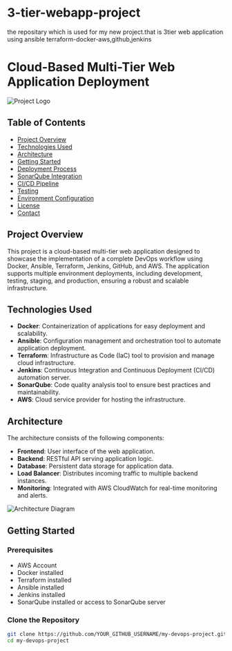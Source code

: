 # 3-tier-webapp-project
the repositary which is used for my new project.that is 3tier web application using ansible terraform-docker-aws,github,jenkins

# Cloud-Based Multi-Tier Web Application Deployment

![Project Logo](https://example.com/logo.png) <!-- Optional Logo -->

## Table of Contents
- [Project Overview](#project-overview)
- [Technologies Used](#technologies-used)
- [Architecture](#architecture)
- [Getting Started](#getting-started)
- [Deployment Process](#deployment-process)
- [SonarQube Integration](#sonarqube-integration)
- [CI/CD Pipeline](#cicd-pipeline)
- [Testing](#testing)
- [Environment Configuration](#environment-configuration)
- [License](#license)
- [Contact](#contact)

## Project Overview
This project is a cloud-based multi-tier web application designed to showcase the implementation of a complete DevOps workflow using Docker, Ansible, Terraform, Jenkins, GitHub, and AWS. The application supports multiple environment deployments, including development, testing, staging, and production, ensuring a robust and scalable infrastructure.

## Technologies Used
- **Docker**: Containerization of applications for easy deployment and scalability.
- **Ansible**: Configuration management and orchestration tool to automate application deployment.
- **Terraform**: Infrastructure as Code (IaC) tool to provision and manage cloud infrastructure.
- **Jenkins**: Continuous Integration and Continuous Deployment (CI/CD) automation server.
- **SonarQube**: Code quality analysis tool to ensure best practices and maintainability.
- **AWS**: Cloud service provider for hosting the infrastructure.

## Architecture
The architecture consists of the following components:
- **Frontend**: User interface of the web application.
- **Backend**: RESTful API serving application logic.
- **Database**: Persistent data storage for application data.
- **Load Balancer**: Distributes incoming traffic to multiple backend instances.
- **Monitoring**: Integrated with AWS CloudWatch for real-time monitoring and alerts.

![Architecture Diagram](https://example.com/architecture-diagram.png) <!-- Optional Diagram -->

## Getting Started

### Prerequisites
- AWS Account
- Docker installed
- Terraform installed
- Ansible installed
- Jenkins installed
- SonarQube installed or access to SonarQube server

### Clone the Repository
```bash
git clone https://github.com/YOUR_GITHUB_USERNAME/my-devops-project.git
cd my-devops-project

